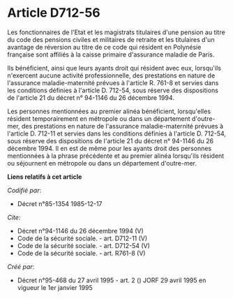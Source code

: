 # Article D712-56

Les fonctionnaires de l'Etat et les magistrats titulaires d'une pension au titre du code des pensions civiles et militaires
de retraite et les titulaires d'un avantage de réversion au titre de ce code qui résident en Polynésie française sont
affiliés à la caisse primaire d'assurance maladie de Paris. 

Ils bénéficient, ainsi que leurs ayants droit qui résident avec eux, lorsqu'ils n'exercent aucune activité professionnelle,
des prestations en nature de l'assurance maladie-maternité prévues à l'article R. 761-8 et servies dans les conditions
définies à l'article D. 712-54, sous réserve des dispositions de l'article 21 du décret n° 94-1146 du 26 décembre 1994. 

Les personnes mentionnées au premier alinéa bénéficient, lorsqu'elles résident temporairement en métropole ou dans un
département d'outre-mer, des prestations en nature de l'assurance maladie-maternité prévues à l'article D. 712-11 et servies
dans les conditions définies à l'article D. 712-54, sous réserve des dispositions de l'article 21 du décret n° 94-1146 du 26
décembre 1994. Il en est de même pour les ayants droit des personnes mentionnées à la phrase précédente et au premier alinéa
lorsqu'ils résident ou séjournent en métropole ou dans un département d'outre-mer.

**Liens relatifs à cet article**

_Codifié par_:

  - Décret n°85-1354 1985-12-17

_Cite_:

  - Décret n°94-1146 du 26 décembre 1994 (V)
  - Code de la sécurité sociale. - art. D712-11 (V)
  - Code de la sécurité sociale. - art. D712-54 (V)
  - Code de la sécurité sociale. - art. R761-8 (V)

_Créé par_:

  - Décret n°95-468 du 27 avril 1995 - art. 2 () JORF 29 avril 1995 en vigueur le 1er janvier 1995

